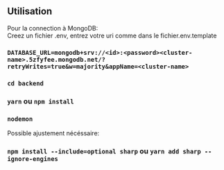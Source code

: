 ## Utilisation 

Pour la connection à MongoDB:  
Creez un fichier .env, entrez votre uri comme dans le fichier.env.template   
### `DATABASE_URL=mongodb+srv://<id>:<password><cluster-name>.5zfyfee.mongodb.net/?retryWrites=true&w=majority&appName=<cluster-name>`  

### `cd backend`
### `yarn` ou `npm install`
### `nodemon`

Possible ajustement nécéssaire:
### `npm install --include=optional sharp` ou `yarn add sharp --ignore-engines`